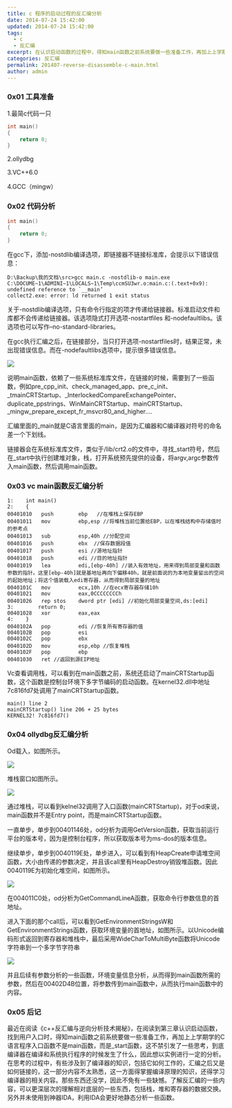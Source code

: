 ```yaml
---
title: c 程序的启动过程的反汇编分析
date: 2014-07-24 15:42:00
updated: 2014-07-24 15:42:00
tags: 
  - c 
  - 反汇编
excerpt: 在认识启动函数的过程中，得知main函数之前系统要做一些准备工作，再加上上学期学的C语言程序入口函数不是main函数，而是_start函数。因此想对启动过程进行一定分析。
categories: 反汇编
permalink: 201407-reverse-disassemble-c-main.html
author: admin
---
```


### 0x01  工具准备

1.最简c代码一只

```c
int main()
{
	return 0;
}
```

2.ollydbg

3.VC++6.0

4.GCC（mingw）

### 0x02  代码分析
```c
int main()
{
	return 0;
}
```

在gcc下，添加-nostdlib编译选项，即链接器不链接标准库，会提示以下错误信息：

```
D:\Backup\我的文档\src>gcc main.c -nostdlib-o main.exe
C:\DOCUME~1\ADMINI~1\LOCALS~1\Temp\ccmSU3wr.o:main.c:(.text+0x9): undefined reference to `__main’
collect2.exe: error: ld returned 1 exit status
```

关于-nostdlib编译选项，只有命令行指定的项才传递给链接器。标准启动文件和库都不会传递给链接器。该选项隐式打开选项-nostartfiles 和-nodefaultlibs。该选项也可以写作–no-standard-libraries。

在gcc执行汇编之后，在链接部分，当只打开选项-nostartfiles时，结果正常，未出现错误信息。而在-nodefaultlibs选项中，提示很多错误信息。

<img src="https://oijlbmkg8.qnssl.com/blog201407reverse-disassemble-c-main-1.png" class="responsive-img">

说明main函数，依赖了一些系统标准库文件，在链接的时候，需要到了一些函数，例如pre_cpp_init、check_managed_app、pre_c_init、_tmainCRTStartup、_InterlockedCompareExchangePointer、duplicate_ppstrings、WinMainCRTStartup、mainCRTStartup、_mingw_prepare_except_fr_msvcr80_and_higher….

汇编里面的_main就是C语言里面的main，是因为汇编器和C编译器对符号的命名差一个下划线。

链接器会在系统标准库文件，类似于/lib/crt2.o的文件中，寻找_start符号，然后在_start中执行创建堆对象，栈，打开系统预先提供的设备，将argv,argc参数传入main函数，然后调用main函数。

### 0x03  vc main函数反汇编分析

```assembly
1:    int main()
2:    {
00401010   push        ebp   //在堆栈上保存EBP
00401011   mov         ebp,esp //将堆栈当前位置给EBP，以在堆栈结构中存储值时的参考点
00401013   sub         esp,40h //分配空间
00401016   push        ebx  //保存数据段值
00401017   push        esi //源地址指针
00401018   push        edi //目的地址指针
00401019   lea         edi,[ebp-40h] //装入有效地址，用来得到局部变量和函数参数的指针。这里[ebp-40h]就是基地址再向下偏移40h，就是前面说的为本地变量留出的空间的起始地址；将这个值装载入edi寄存器，从而得到局部变量的地址
0040101C   mov         ecx,10h //在ecx寄存器存储10h
00401021   mov         eax,0CCCCCCCCh
00401026   rep stos    dword ptr [edi] //初始化局部变量空间,ds:[edi]
3:        return 0;
00401028   xor         eax,eax
4:    }
0040102A   pop         edi //恢复所有寄存器的值
0040102B   pop         esi
0040102C   pop         ebx
0040102D   mov         esp,ebp //恢复堆栈
0040102F   pop         ebp
00401030   ret //返回到源EIP地址
```

Vc查看调用栈，可以看到在main函数之前，系统还启动了mainCRTStartup函数，这个函数是控制台环境下多字节编码的启动函数。在kernel32.dll中地址7c816fd7处调用了mainCRTStartup函数。

```
main() line 2
mainCRTStartup() line 206 + 25 bytes
KERNEL32! 7c816fd7()
```

### 0x04 ollydbg反汇编分析

Od载入，如图所示。

<img src="https://oijlbmkg8.qnssl.com/blog201407reverse-disassemble-c-main-2.png" class="responsive-img">

堆栈窗口如图所示。

<img src="https://oijlbmkg8.qnssl.com/blog201407reverse-disassemble-c-main-3.png" class="responsive-img">

通过堆栈，可以看到kelnel32调用了入口函数(mainCRTStartup)，对于od来说，main函数并不是Entry point，而是mainCRTStartup函数。

一直单步，单步到00401146处，od分析为调用GetVersion函数，获取当前运行平台的版本号，因为是控制台程序，所以获取版本号为ms-dos的版本信息。

继续单步，单步到0040119E处，单步进入，可以看到有HeapCreate申请堆空间函数，大小由传递的参数决定，并且该call里有HeapDestroy销毁堆函数。因此0040119E为初始化堆空间，如图所示。

<img src="https://oijlbmkg8.qnssl.com/blog201407reverse-disassemble-c-main-4.png" class="responsive-img">

在004011C0处，od分析为GetCommandLineA函数，获取命令行参数信息的首地址。

进入下面的那个call后，可以看到GetEnvironmentStringsW和GetEnvironmentStrings函数，获取环境变量的首地址，如图所示。以Unicode编码形式返回到寄存器和堆栈中，最后采用WideCharToMultiByte函数将Unicode字符串到一个多字节字符串

<img src="https://oijlbmkg8.qnssl.com/blog201407reverse-disassemble-c-main-5.png" class="responsive-img">

并且后续有参数分析的一些函数，环境变量信息分析，从而得到main函数所需的参数，然后在00402D4B位置，将参数传到main函数中，从而执行main函数中的内容。

### 0x05 后记

最近在阅读《c++反汇编与逆向分析技术揭秘》，在阅读到第三章认识启动函数，找到用户入口时，得知main函数之前系统要做一些准备工作，再加上上学期学的C语言程序入口函数不是main函数，而是_start函数，这不禁引发了一些思考，到底编译器在编译和系统执行程序的时候发生了什么，因此想以实例进行一定的分析。在思考的过程中，有些涉及到了编译器的知识，包括它如何工作的，汇编之后又是如何链接的，这一部分内容不太熟悉，这一方面得掌握编译原理的知识，还得学习编译器的相关内容。那些东西还没学，因此不免有一些缺憾。了解反汇编的一些内容，可以更深层次的理解相对底层的一些东西，包括栈，堆和寄存器的数据交换。另外并未使用到神器IDA，利用IDA会更好地静态分析一些函数。